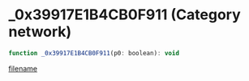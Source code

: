 # _0x39917E1B4CB0F911 (Category network)

```js
function _0x39917E1B4CB0F911(p0: boolean): void
```

[filename](_0x39917E1B4CB0F911_m.md ':include')